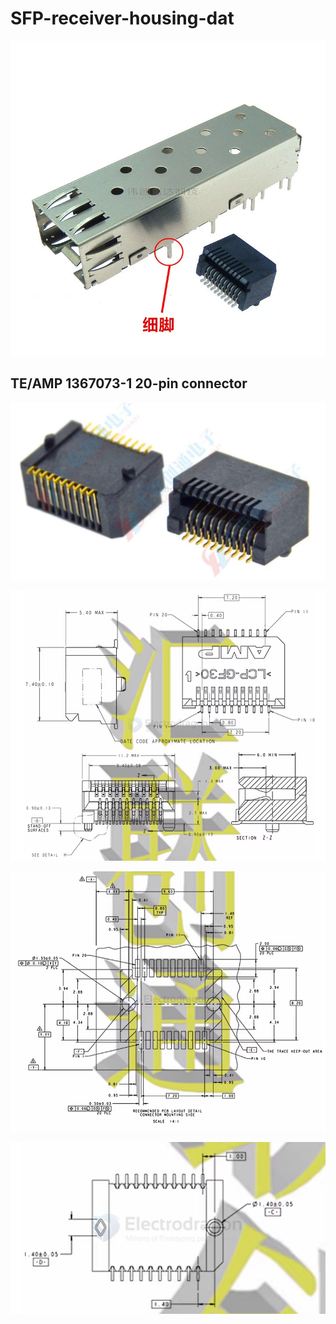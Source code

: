 
# SFP-receiver-housing-dat

![](2025-04-25-01-31-55.png)



## TE/AMP 1367073-1 20-pin connector 

![](2025-04-22-14-17-07.png)

![](2025-04-22-14-15-58.png)

![](2025-04-22-14-16-14.png)

![](2025-04-22-14-16-28.png)
